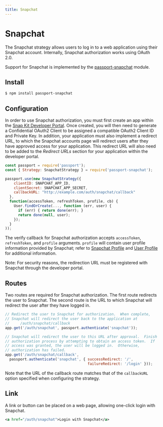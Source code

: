 ```yaml
---
title: Snapchat
---
```


# Snapchat

The Snapchat strategy allows users to log in to a web application using their
Snapchat account.  Internally, Snapchat authorization works using OAuth 2.0.

Support for Snapchat is implemented by the [passport-snapchat](https://github.com/Snapchat/passport-snapchat)
module.

## Install

```bash
$ npm install passport-snapchat
```

## Configuration

In order to use Snapchat authorization, you must first create an app within the
[Snap Kit Developer Portal](https://kit.snapchat.com/portal).  Once created, you will then need
to generate a Confidential OAuth2 Client to be assigned a compatible OAuth2 Client ID and Private Key.
In addition, your application must also implement a redirect URL, to which the Snapchat accounts page will
redirect users after they have approved access for your application. This redirect URL will also need to be added
to the *Redirect URLs* section for your application within the developer portal.

```javascript
const passport = require('passport');
const { Strategy: SnapchatStrategy } = require('passport-snapchat');

passport.use(new SnapchatStrategy({
    clientID: SNAPCHAT_APP_ID,
    clientSecret: SNAPCHAT_APP_SECRET,
    callbackURL: "http://example.com/auth/snapchat/callback"
  },
  function(accessToken, refreshToken, profile, cb) {
    User.findOrCreate(..., function (err, user) {
      if (err) { return done(err); }
      return done(null, user);
    });
  }
));
```

The verify callback for Snapchat authorization accepts `accessToken`,
`refreshToken`, and `profile` arguments.  `profile` will contain user profile
information provided by Snapchat; refer to
[Snapchat Profile](https://snapchat.github.io/passport-snapchat/interfaces/snapchatprofile.html) and
[User Profile](/guide/profile/) for additional information.

Note: For security reasons, the redirection URL must be registered with Snapchat through the developer portal.

## Routes

Two routes are required for Snapchat authorization.  The first route redirects
the user to Snapchat.  The second route is the URL to which Snapchat will
redirect the user after they have logged in.

```javascript
// Redirect the user to Snapchat for authorization.  When complete,
// Snapchat will redirect the user back to the application at
//     /auth/snapchat/callback
app.get('/auth/snapchat', passport.authenticate('snapchat'));

// Snapchat will redirect the user to this URL after approval.  Finish the
// authorization process by attempting to obtain an access token.  If
// access was granted, the user will be logged in.  Otherwise,
// authorization has failed.
app.get('/auth/snapchat/callback',
  passport.authenticate('snapchat', { successRedirect: '/',
                                      failureRedirect: '/login' }));
```

Note that the URL of the callback route matches that of the `callbackURL` option
specified when configuring the strategy.

## Link

A link or button can be placed on a web page, allowing one-click login with
Snapchat.

```xml
<a href="/auth/snapchat">Login with Snapchat</a>
```
